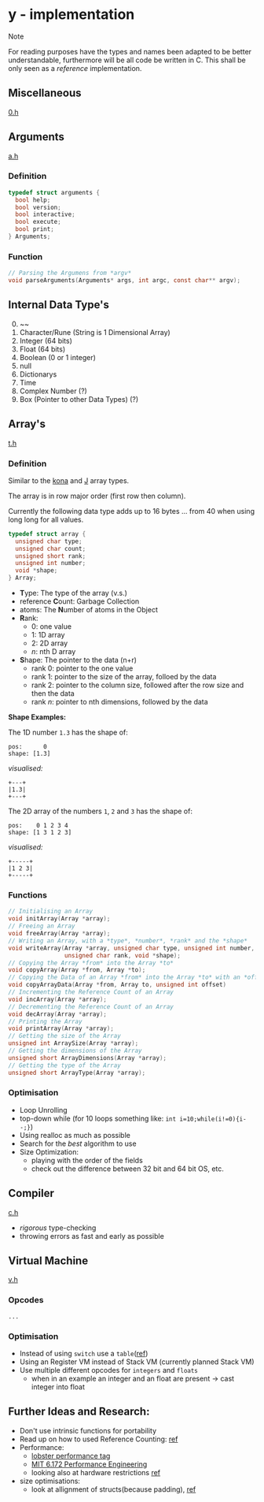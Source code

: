 # y - implementation

> [!NOTE]
> For reading purposes have the types and names been adapted to be
> better understandable, furthermore will be all code be written in C.
> This shall be only seen as a _reference_ implementation.

## Miscellaneous

[0.h](../../src/0.h)

## Arguments

[a.h](../../src/a.h)

### Definition

```c
typedef struct arguments {
  bool help;
  bool version;
  bool interactive;
  bool execute;
  bool print;
} Arguments;
```

### Function

```c
// Parsing the Argumens from *argv*
void parseArguments(Arguments* args, int argc, const char** argv);
```

## Internal Data Type's

0. ~~
1. Character/Rune (String is 1 Dimensional Array)
2. Integer (64 bits)
3. Float (64 bits)
4. Boolean (0 or 1 integer)
5. null
6. Dictionarys
7. Time
8. Complex Number (?)
9. Box (Pointer to other Data Types) (?)

## Array's

[t.h](../../src/t.h)

### Definition

Similar to the [kona](https://github.com/kevinlawler/kona/wiki/C-Reference#k-object)
and [J](https://www.jsoftware.com/ioj/iojNoun.htm#Arrays) array types.

The array is in row major order (first row then column).

Currently the following data type adds up to 16 bytes ... from 40 when using
long long for all values.

```c
typedef struct array {
  unsigned char type;
  unsigned char count;
  unsigned short rank;
  unsigned int number;
  void *shape;
} Array;
```

- **T**ype: The type of the array (v.s.)
- reference **C**ount: Garbage Collection
- atoms: The **N**umber of atoms in the Object
- **R**ank:
  - 0: one value
  - 1: 1D array
  - 2: 2D array
  - _n_: nth D array
- **S**hape: The pointer to the data (n+r)
  - rank 0: pointer to the one value
  - rank 1: pointer to the size of the array, folloed by the data
  - rank 2: pointer to the column size, followed after the row size and then the data
  - rank _n_: pointer to nth dimensions, followed by the data

**Shape Examples:**

The 1D number `1.3` has the shape of:

```
pos:      0
shape: [1.3]
```

_visualised:_

```
+---+
|1.3|
+---+
```

The 2D array of the numbers `1`, `2` and `3` has the shape of:

```
pos:    0 1 2 3 4
shape: [1 3 1 2 3]
```

_visualised:_

```
+-----+
|1 2 3|
+-----+
```

### Functions

```c
// Initialising an Array
void initArray(Array *array);
// Freeing an Array
void freeArray(Array *array);
// Writing an Array, with a *type*, *number*, *rank* and the *shape*
void writeArray(Array *array, unsigned char type, unsigned int number,
                unsigned char rank, void *shape);
// Copying the Array *from* into the Array *to*
void copyArray(Array *from, Array *to);
// Copying the Data of an Array *from* into the Array *to* with an *offset*
void copyArrayData(Array *from, Array to, unsigned int offset)
// Incrementing the Reference Count of an Array
void incArray(Array *array);
// Decrementing the Reference Count of an Array
void decArray(Array *array);
// Printing the Array
void printArray(Array *array);
// Getting the size of the Array
unsigned int ArraySize(Array *array);
// Getting the dimensions of the Array
unsigned short ArrayDimensions(Array *array);
// Getting the type of the Array
unsigned short ArrayType(Array *array);
```

### Optimisation

- Loop Unrolling
- top-down while (for 10 loops something like: `int i=10;while(i!=0){i--;}`)
- Using realloc as much as possible
- Search for the _best_ algorithm to use
- Size Optimization:
  - playing with the order of the fields
  - check out the difference between 32 bit and 64 bit OS, etc.

## Compiler

[c.h](../../src/c.h)

- _rigorous_ type-checking
- throwing errors as fast and early as possible

## Virtual Machine

[v.h](../../src/v.h)

### Opcodes

```
...
```

### Optimisation

- Instead of using `switch` use a `table`([ref](https://www.jmeiners.com/lc3-vm/#:op-table))
- Using an Register VM instead of Stack VM (currently planned Stack VM)
- Use multiple different opcodes for `integers` and `floats`
  - when in an example an integer and an float are present -> cast integer into float

## Further Ideas and Research:

- Don't use intrinsic functions for portability
- Read up on how to used Reference Counting: [ref](https://verdagon.dev/grimoire/grimoire)
- Performance:
  - [lobster performance tag](https://lobste.rs/t/performance)
  - [MIT 6.172 Performance Engineering](https://youtube.com/playlist?list=PLUl4u3cNGP63VIBQVWguXxZZi0566y7Wf&si=Hq9P8cj6_2mqzfC_)
  - looking also at hardware restrictions [ref](https://www.youtube.com/watch?v=Ca1hHC2EctY)
- size optimisations:
  - look at allignment of structs(because padding), [ref](https://youtu.be/443UNeGrFoM?si=_HtXiK-7jGv6LeoB&t=4596)
